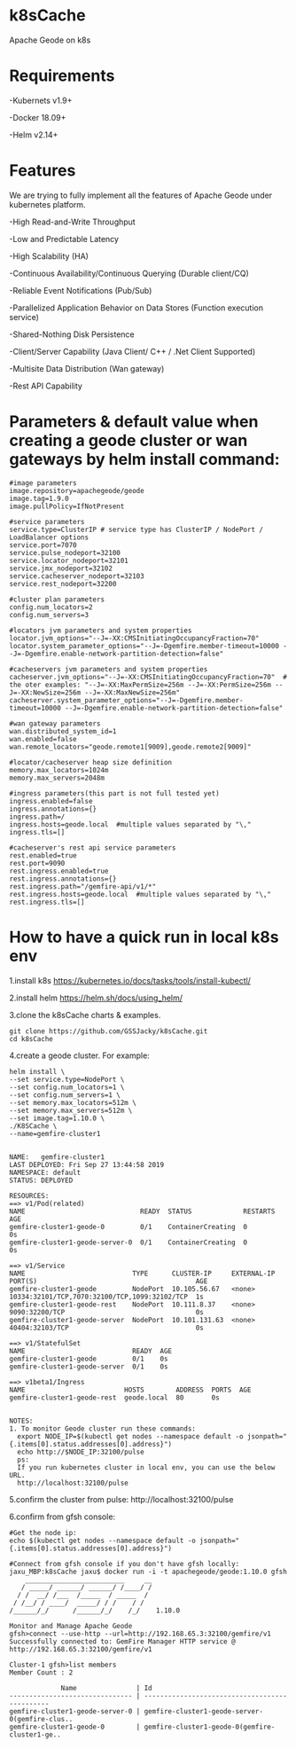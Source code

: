 # k8sCache
Apache Geode on k8s

# Requirements
-Kubernets v1.9+

-Docker 18.09+

-Helm v2.14+

# Features
We are trying to fully implement all the features of Apache Geode under kubernetes platform.

-High Read-and-Write Throughput

-Low and Predictable Latency

-High Scalability (HA)

-Continuous Availability/Continuous Querying (Durable client/CQ)

-Reliable Event Notifications (Pub/Sub)

-Parallelized Application Behavior on Data Stores (Function execution service)

-Shared-Nothing Disk Persistence

-Client/Server Capability (Java Client/ C++ / .Net Client Supported)

-Multisite Data Distribution (Wan gateway)

-Rest API Capability


# Parameters & default value when creating a geode cluster or wan gateways by helm install command:

```
#image parameters
image.repository=apachegeode/geode
image.tag=1.9.0
image.pullPolicy=IfNotPresent

#service parameters
service.type=ClusterIP # service type has ClusterIP / NodePort / LoadBalancer options
service.port=7070
service.pulse_nodeport=32100
service.locator_nodeport=32101
service.jmx_nodeport=32102
service.cacheserver_nodeport=32103
service.rest_nodeport=32200

#cluster plan parameters
config.num_locators=2
config.num_servers=3

#locators jvm parameters and system properties
locator.jvm_options="--J=-XX:CMSInitiatingOccupancyFraction=70"
locator.system_parameter_options="--J=-Dgemfire.member-timeout=10000 --J=-Dgemfire.enable-network-partition-detection=false"

#cacheservers jvm parameters and system properties 
cacheserver.jvm_options="--J=-XX:CMSInitiatingOccupancyFraction=70"  # the oter examples: "--J=-XX:MaxPermSize=256m --J=-XX:PermSize=256m --J=-XX:NewSize=256m --J=-XX:MaxNewSize=256m"
cacheserver.system_parameter_options="--J=-Dgemfire.member-timeout=10000 --J=-Dgemfire.enable-network-partition-detection=false"

#wan gateway parameters
wan.distributed_system_id=1
wan.enabled=false
wan.remote_locators="geode.remote1[9009],geode.remote2[9009]"

#locator/cacheserver heap size definition
memory.max_locators=1024m
memory.max_servers=2048m

#ingress parameters(this part is not full tested yet)
ingress.enabled=false
ingress.annotations={}
ingress.path=/
ingress.hosts=geode.local  #multiple values separated by "\,"
ingress.tls=[]

#cacheserver's rest api service parameters
rest.enabled=true
rest.port=9090
rest.ingress.enabled=true
rest.ingress.annotations={}
rest.ingress.path="/gemfire-api/v1/*"
rest.ingress.hosts=geode.local  #multiple values separated by "\,"
rest.ingress.tls=[]

```

# How to have a quick run in local k8s env
1.install k8s
https://kubernetes.io/docs/tasks/tools/install-kubectl/

2.install helm
https://helm.sh/docs/using_helm/

3.clone the k8sCache charts & examples.
```
git clone https://github.com/GSSJacky/k8sCache.git
cd k8sCache
```

4.create a geode cluster.
For example:
```
helm install \
--set service.type=NodePort \
--set config.num_locators=1 \
--set config.num_servers=1 \
--set memory.max_locators=512m \
--set memory.max_servers=512m \
--set image.tag=1.10.0 \
./K8SCache \
--name=gemfire-cluster1


NAME:   gemfire-cluster1
LAST DEPLOYED: Fri Sep 27 13:44:58 2019
NAMESPACE: default
STATUS: DEPLOYED

RESOURCES:
==> v1/Pod(related)
NAME                             READY  STATUS             RESTARTS  AGE
gemfire-cluster1-geode-0         0/1    ContainerCreating  0         0s
gemfire-cluster1-geode-server-0  0/1    ContainerCreating  0         0s

==> v1/Service
NAME                           TYPE      CLUSTER-IP     EXTERNAL-IP  PORT(S)                                        AGE
gemfire-cluster1-geode         NodePort  10.105.56.67   <none>       10334:32101/TCP,7070:32100/TCP,1099:32102/TCP  1s
gemfire-cluster1-geode-rest    NodePort  10.111.8.37    <none>       9090:32200/TCP                                 0s
gemfire-cluster1-geode-server  NodePort  10.101.131.63  <none>       40404:32103/TCP                                0s

==> v1/StatefulSet
NAME                           READY  AGE
gemfire-cluster1-geode         0/1    0s
gemfire-cluster1-geode-server  0/1    0s

==> v1beta1/Ingress
NAME                         HOSTS        ADDRESS  PORTS  AGE
gemfire-cluster1-geode-rest  geode.local  80       0s


NOTES:
1. To monitor Geode cluster run these commands:
  export NODE_IP=$(kubectl get nodes --namespace default -o jsonpath="{.items[0].status.addresses[0].address}")
  echo http://$NODE_IP:32100/pulse
  ps:
  If you run kubernetes cluster in local env, you can use the below URL. 
  http://localhost:32100/pulse
```


5.confirm the cluster from pulse:
http://localhost:32100/pulse

6.confirm from gfsh console:
```
#Get the node ip:
echo $(kubectl get nodes --namespace default -o jsonpath="{.items[0].status.addresses[0].address}")

#Connect from gfsh console if you don't have gfsh locally:
jaxu_MBP:k8sCache jaxu$ docker run -i -t apachegeode/geode:1.10.0 gfsh
    _________________________     __
   / _____/ ______/ ______/ /____/ /
  / /  __/ /___  /_____  / _____  / 
 / /__/ / ____/  _____/ / /    / /  
/______/_/      /______/_/    /_/    1.10.0

Monitor and Manage Apache Geode
gfsh>connect --use-http --url=http://192.168.65.3:32100/gemfire/v1
Successfully connected to: GemFire Manager HTTP service @ http://192.168.65.3:32100/gemfire/v1

Cluster-1 gfsh>list members
Member Count : 2

             Name               | Id
------------------------------- | ----------------------------------------------
gemfire-cluster1-geode-server-0 | gemfire-cluster1-geode-server-0(gemfire-clus..
gemfire-cluster1-geode-0        | gemfire-cluster1-geode-0(gemfire-cluster1-ge..
```
